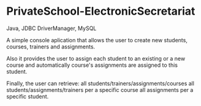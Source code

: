 # PrivateSchool-ElectronicSecretariat
Java, JDBC DriverManager, MySQL

A simple console aplication that allows the user to create new students, courses, trainers and assignments.

Also it provides the user to assign each student to an existing or a new course and automatically course's
assignments are assigned to this student.

Finally, the user can retrieve:
all students/trainers/assignments/courses
all students/assignments/trainers per a specific course
all assignments per a specific student. 
